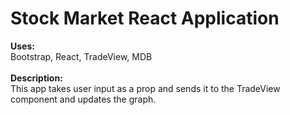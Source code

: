 <h1>Stock Market React Application</h1>
<b>Uses:</b><br>
Bootstrap, React, TradeView, MDB<br>
<br>
<b>Description:</b><br>
This app takes user input as a prop and sends it to the TradeView component and updates the graph.<br>
